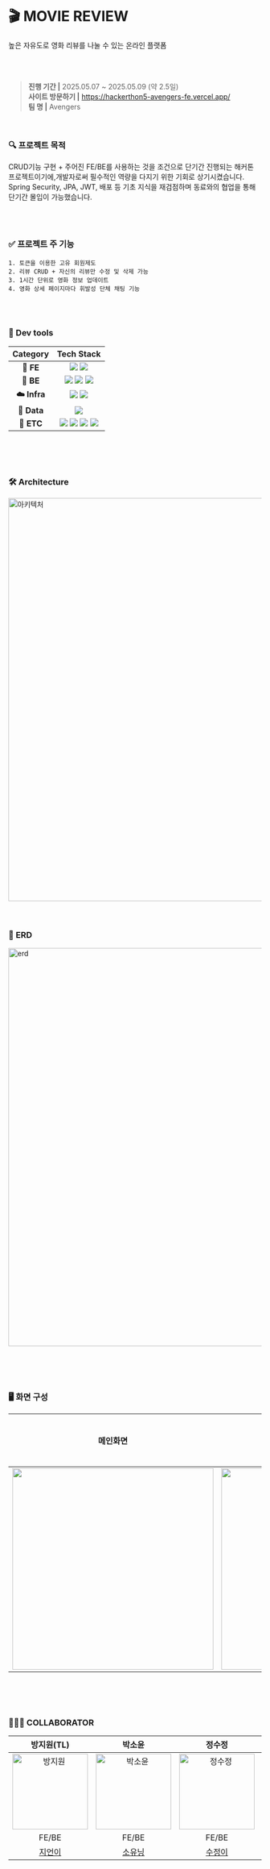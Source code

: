 # 🎬 MOVIE REVIEW
<p>높은 자유도로 영화 리뷰를 나눌 수 있는 온라인 플랫폼</p>
<br><br>

> **진행 기간 |** 2025.05.07 ~ 2025.05.09 (약 2.5일) <br>
> **사이트 방문하기 |** https://hackerthon5-avengers-fe.vercel.app/ <br>
> **팀 명 |** Avengers

<br>

### 🔍 프로젝트 목적
CRUD기능 구현 + 주어진 FE/BE를 사용하는 것을 조건으로 단기간 진행되는 해커톤 프로젝트이기에,개발자로써 필수적인 역량을 다지기 위한 기회로 상기시켰습니다. <br>
Spring Security, JPA, JWT, 배포 등 기초 지식을 재검점하며 동료와의 협업을 통해 단기간 몰입이 가능했습니다.

<br><br>

### ✅ 프로젝트 주 기능
```
1. 토큰을 이용한 고유 회원제도
2. 리뷰 CRUD + 자신의 리뷰만 수정 및 삭제 가능
3. 1시간 단위로 영화 정보 업데이트
4. 영화 상세 페이지마다 휘발성 단체 채팅 기능
```
<br><br>

### 🧰 Dev tools

| Category | Tech Stack |
|:--------:|:-----------:|
| **🚀 FE** | <img src="https://img.shields.io/badge/react-%2361DAFB.svg?&style=for-the-badge&logo=react&logoColor=black" /> <img src="https://img.shields.io/badge/next.js-%23000000.svg?&style=for-the-badge&logo=next.js&logoColor=white" /> |
| **🚀 BE** | <img src="https://img.shields.io/badge/spring-%236DB33F.svg?&style=for-the-badge&logo=spring&logoColor=white" /> <img src="https://img.shields.io/badge/javascript-%23F7DF1E.svg?&style=for-the-badge&logo=javascript&logoColor=black" /> <img src="https://img.shields.io/badge/java-%23007396.svg?&style=for-the-badge&logo=java&logoColor=white" /> |
| **☁️ Infra** | <img src="https://img.shields.io/badge/nginx-%23269539.svg?&style=for-the-badge&logo=nginx&logoColor=white" /> <img src="https://img.shields.io/badge/amazon%20aws-%23232F3E.svg?&style=for-the-badge&logo=amazon%20aws&logoColor=white" /> |
| **📁 Data** | <img src="https://img.shields.io/badge/mysql-%234479A1.svg?&style=for-the-badge&logo=mysql&logoColor=white" /> |
| **💬 ETC** | <img src="https://img.shields.io/badge/notion-%23000000.svg?&style=for-the-badge&logo=notion&logoColor=white" /> <img src="https://img.shields.io/badge/discord-%237289DA.svg?&style=for-the-badge&logo=discord&logoColor=white" /> <img src="https://img.shields.io/badge/git-%23F05032.svg?&style=for-the-badge&logo=git&logoColor=white" /> <img src="https://img.shields.io/badge/github-%23181717.svg?&style=for-the-badge&logo=github&logoColor=white" /> |




<br><br><br>
### 🛠️ Architecture
<img alt="아키텍처" width="800" src="https://github.com/user-attachments/assets/926f3553-4c70-43bc-943d-8e13525cef83" />
<br><br><br>

### 📑 ERD
<img alt="erd" width="790" src="https://github.com/user-attachments/assets/4468e70a-3bc4-4ac5-971d-7c4457f88de9" />

<br><br><br>


### 🖥 화면 구성
| 메인화면 | 영화 채팅 | 리뷰 관리 |
|:---:|:---:|:---:|
|<img src="https://user-images.githubusercontent.com/80824750/208456048-acbf44a8-cd71-4132-b35a-500047adbe1c.gif" width="400"/>|<img src="https://user-images.githubusercontent.com/80824750/208456234-fb5fe434-aa65-4d7a-b955-89098d5bbe0b.gif" width="400"/>|


<br><br><br>
### 🧑🏻‍💻 COLLABORATOR
| 방지원(TL) | 박소윤 | 정수정 | 김진성 |
|:------:|:------:|:------:|:------:|
| <img src="https://github.com/user-attachments/assets/67384a6d-4198-446e-b3ae-78fe76dbc92a" alt="방지원" width="150"> | <img src="https://avatars.githubusercontent.com/u/61807816?v=4" alt="박소윤" width="150"> | <img src="" alt="정수정" width="150"> | <img src="https://github.com/user-attachments/assets/27735c33-d073-4a2f-8508-ea479cb3fc6d" alt="김진성" width="150"> |
| FE/BE | FE/BE | FE/BE | FE/BE |
| [지언이](https://github.com/banxzxx) | [소유닝](https://github.com/ehouse16) | [수정이](https://github.com/SujeongJeong) | [진성이](https://github.com/JINS-DE) |

